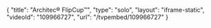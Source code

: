 {
    "title": "Architec&reg; FlipCup&trade;",
    "type": "solo",
    "layout": "iframe-static",
    "videoId": "109966727",
    "url": "\/tvpembed\/109966727"
}